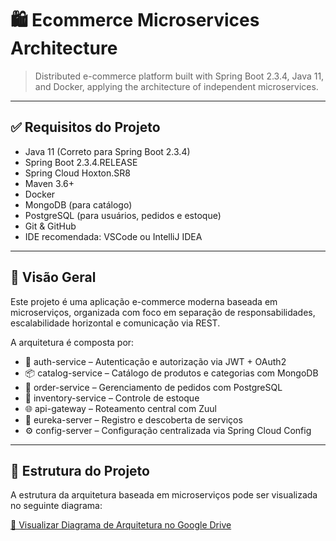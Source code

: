 # 🛍️ Ecommerce Microservices Architecture

> Distributed e-commerce platform built with Spring Boot 2.3.4, Java 11, and Docker, applying the architecture of independent microservices.

---

## ✅ Requisitos do Projeto

- Java 11 (Correto para Spring Boot 2.3.4)
- Spring Boot 2.3.4.RELEASE
- Spring Cloud Hoxton.SR8
- Maven 3.6+
- Docker
- MongoDB (para catálogo)
- PostgreSQL (para usuários, pedidos e estoque)
- Git & GitHub
- IDE recomendada: VSCode ou IntelliJ IDEA

---

## 📌 Visão Geral

Este projeto é uma aplicação e-commerce moderna baseada em microserviços, organizada com foco em separação de responsabilidades, escalabilidade horizontal e comunicação via REST.

A arquitetura é composta por:

- 🔐 auth-service – Autenticação e autorização via JWT + OAuth2  
- 📦 catalog-service – Catálogo de produtos e categorias com MongoDB  
- 🧾 order-service – Gerenciamento de pedidos com PostgreSQL  
- 🧮 inventory-service – Controle de estoque  
- 🌐 api-gateway – Roteamento central com Zuul  
- 🧭 eureka-server – Registro e descoberta de serviços  
- ⚙️ config-server – Configuração centralizada via Spring Cloud Config

---

## 🧱 Estrutura do Projeto

A estrutura da arquitetura baseada em microserviços pode ser visualizada no seguinte diagrama:

[📁 Visualizar Diagrama de Arquitetura no Google Drive](https://drive.google.com/file/d/18ydWvkmf1_pGn4Lgw8EFyLnXu1rVDd0N/view?usp=sharing)



